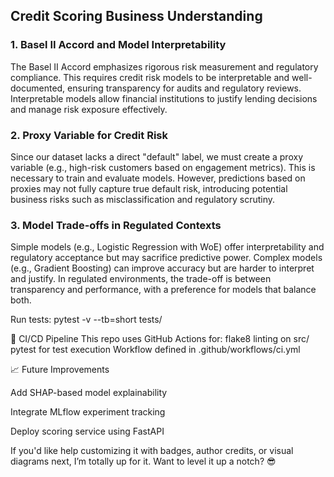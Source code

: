 ## Credit Scoring Business Understanding

### 1. Basel II Accord and Model Interpretability
The Basel II Accord emphasizes rigorous risk measurement and regulatory compliance. This requires credit risk models to be interpretable and well-documented, ensuring transparency for audits and regulatory reviews. Interpretable models allow financial institutions to justify lending decisions and manage risk exposure effectively.

### 2. Proxy Variable for Credit Risk
Since our dataset lacks a direct "default" label, we must create a proxy variable (e.g., high-risk customers based on engagement metrics). This is necessary to train and evaluate models. However, predictions based on proxies may not fully capture true default risk, introducing potential business risks such as misclassification and regulatory scrutiny.

### 3. Model Trade-offs in Regulated Contexts
Simple models (e.g., Logistic Regression with WoE) offer interpretability and regulatory acceptance but may sacrifice predictive power. Complex models (e.g., Gradient Boosting) can improve accuracy but are harder to interpret and justify. In regulated environments, the trade-off is between transparency and performance, with a preference for models that balance both.

Run tests:
pytest -v --tb=short tests/

🧪 CI/CD Pipeline
This repo uses GitHub Actions for:
   flake8 linting on src/
  pytest for test execution
 Workflow defined in .github/workflows/ci.yml

 📈 Future Improvements
 
   Add SHAP-based model explainability

   Integrate MLflow experiment tracking

   Deploy scoring service using FastAPI

If you'd like help customizing it with badges, author credits, or visual diagrams next, I’m totally up for it. Want to level it up a notch? 😎
